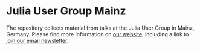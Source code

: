 # Julia User Group Mainz

The repository collects material from talks at the Julia User Group in 
Mainz, Germany. Please find more information on 
[our website](https://model.uni-mainz.de/julia-user-group/),
including a link to 
[join our email newsletter](https://lists.uni-mainz.de/sympa/info/julia-user-group).
